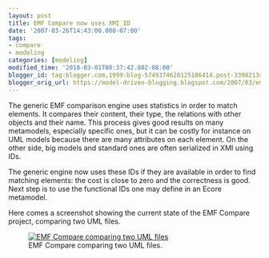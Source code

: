```yaml
---
layout: post
title: EMF Compare now uses XMI_ID
date: '2007-03-26T14:43:00.000-07:00'
tags:
- compare
- modeling
categories: [modeling]
modified_time: '2010-03-01T00:37:42.802-08:00'
blogger_id: tag:blogger.com,1999:blog-5749374620125186414.post-3398213415942634780
blogger_orig_url: https://model-driven-blogging.blogspot.com/2007/03/emf-compare-now-uses-xmiid.html
---
```


The generic EMF comparison engine uses statistics in order to match elements. It compares their content, their type, the relations with other objects and their name. This process gives good results on many metamodels, especially specific ones, but it can be costly for instance on UML models because there are many attributes on each element. On the other side, big models and standard ones are often serialized in XMI using IDs.

The generic engine now uses these IDs if they are available in order to find matching elements: the cost is close to zero and the correctness is good. Next step is to use the functional IDs one may define in an Ecore metamodel.

Here comes a screenshot showing the current state of the EMF Compare project, comparing two UML files.

<figure>
  <a href="https://eclipse.dev/emf/compare/">
    <img src="{{ site.url }}/images/blog/2007/emfcompare-compare-merge.png" alt="EMF Compare comparing two UML files" />
  </a>
  <figcaption>EMF Compare comparing two UML files.</figcaption>
  </figure>

